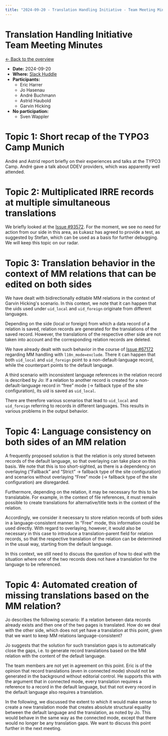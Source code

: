 ```yaml
---
title: "2024-09-20 - Translation Handling Initiative - Team Meeting Minutes"
---
```


# Translation Handling Initiative<br>Team Meeting Minutes

[← Back to the overview](https://notes.typo3.org/s/f3ae8fZSD)

- **Date:** 2024-09-20<br>
- **Where:** [Slack Huddle](https://app.slack.com/huddle/T024TUMLZ/C05D7UF1L8M)
- **Participants:**
    - Eric Harrer
    - Jo Hasenau
    - André Buchmann
    - Astrid Haubold
    - Garvin Hicking
- **No participation:**
    - Sven Wappler

# Topic 1: Short recap of the TYPO3 Camp Munich

André and Astrid report briefly on their experiences and talks at the TYPO3 Camp. André gave a talk about DDEV providers, which was apparently well attended.

# Topic 2: Multiplicated IRRE records at multiple simultaneous translations

We briefly looked at the [Issue #93572](https://forge.typo3.org/issues/93572). For the moment, we see no need for action from our side in this area, as Łukasz has agreed to provide a test, as suggested by Stefan, which can be used as a basis for further debugging. We will keep this topic on our radar.

# Topic 3: Translation behavior in the context of MM relations that can be edited on both sides

We have dealt with bidirectionally editable MM relations in the context of Garvin Hicking's scenario. In this context, we note that it can happen that the uids used under `uid_local` and `uid_foreign` originate from different languages.

Depending on the side (local or foreign) from which a data record of a relation is saved, relation records are generated for the translations of the saved record. However, the translations of the respective other side are not taken into account and the corresponding relation records are deleted.

We have already dealt with such behavior in the course of [Issue #67172](https://review.typo3.org/c/Packages/TYPO3.CMS/+/67172) regarding MM handling with `l10n_mode=exclude`. There it can happen that both `uid_local` and `uid_foreign` point to a non-default-language record, while the counterpart points to the default language.

A third scenario with inconsistent language references in the relation record is described by Jo: If a relation to another record is created for a non-default-language record in “free” mode (→ fallback type of the site configuration), its uid is saved as `uid_local`.

There are therefore various scenarios that lead to `uid_local` and `uid_foreign` referring to records in different languages. This results in various problems in the output behavior.

# Topic 4: Language consistency on both sides of an MM relation

A frequently proposed solution is that the relation is only stored between records of the default language, so that overlaying can take place on this basis. We note that this is too short-sighted, as there is a dependency on overlaying (“Fallback” and “Strict” → fallback type of the site configuration) and scenarios without overlaying “Free” mode (→ fallback type of the site configuration) are disregarded.

Furthermore, depending on the relation, it may be necessary for this to be translatable. For example, in the context of file references, it must remain possible to create translations for alternative/title texts in the context of the relation.

Accordingly, we consider it necessary to store relation records of both sides in a language-consistent manner. In “Free” mode, this information could be used directly. With regard to overlaying, however, it would also be necessary in this case to introduce a translation-parent field for relation records, so that the respective translation of the relation can be determined in the usual way, starting from the default language.

In this context, we still need to discuss the question of how to deal with the situation where one of the two records does not have a translation for the language to be referenced.


# Topic 4: Automated creation of missing translations based on the MM relation?

Jo describes the following scenario: If a relation between data records already exists and then one of the two pages is translated. How do we deal with the other side, which does not yet have a translation at this point, given that we want to keep MM relations language-consistent?

Jo suggests that the solution for such translation gaps is to automatically close the gaps, i.e. to generate record translations based on the MM relation with the content of the default language.

The team members are not yet in agreement on this point. Eric is of the opinion that record translations (even in connected mode) should not be generated in the background without editorial control. He supports this with the argument that in connected mode, every translation requires a reference to a record in the default language, but that not every record in the default language also requires a translation.

In the following, we discussed the extent to which it would make sense to create a new translation mode that creates absolute structural equality between the default language and the translation, as noted by Jo. This would behave in the same way as the connected mode, except that there would no longer be any translation gaps. We want to discuss this point further in the next meeting.